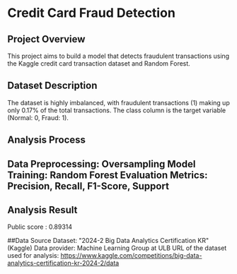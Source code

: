 # Credit Card Fraud Detection

## Project Overview
This project aims to build a model that detects fraudulent 
transactions using the Kaggle credit card transaction dataset and Random Forest.


## Dataset Description
The dataset is highly imbalanced, with fraudulent transactions (1) making up only 0.17% of the total transactions.
The class column is the target variable (Normal: 0, Fraud: 1).

## Analysis Process
Data Preprocessing: Oversampling
Model Training: Random Forest
Evaluation Metrics: Precision, Recall, F1-Score, Support
---
## Analysis Result
Public score : 0.89314



##Data Source
Dataset: "2024-2 Big Data Analytics Certification KR" (Kaggle)
Data provider: Machine Learning Group at ULB
URL of the dataset used for analysis:
https://www.kaggle.com/competitions/big-data-analytics-certification-kr-2024-2/data

